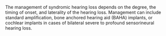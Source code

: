 The management of syndromic hearing loss depends on the degree, the timing of onset, and laterality of the hearing loss. Management can include standard amplification, bone anchored hearing aid (BAHA) implants, or cochlear implants in cases of bilateral severe to profound sensorineural hearing loss.
